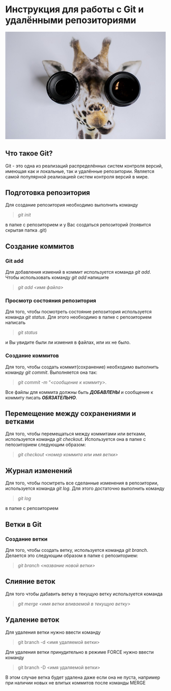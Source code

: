 # Инструкция для работы с Git и удалёнными репозиториями
![Welcome to Git](1.jpeg)
## Что такое Git?
Git - это одна из реализаций распределённых систем контроля версий, имеющая как и локальные, так и удалённые репозитории. Является самой популярной реализацией систем контроля версий в мире.
## Подготовка репозитория
Для создание репозитория необходимо выполнить команду 

>*git init*

  в папке с репозиторием и у Вас создаться репозиторий (появится скрытая папка .git)

## Создание коммитов

### Git add
Для добавления измений в коммит используется команда *git add*. Чтобы использовать команду *git add* напишите 

>*git add <имя файла>*

### Просмотр состояния репозитория
Для того, чтобы посмотреть состояние репозитория используется команда *git status*. Для этого необходимо в папке с репозиторием написать 

>*git status*

и Вы увидите были ли измения в файлах, или их не было.

### Создание коммитов
Для того, чтобы создать коммит(сохранение) необходимо выполнить команду *git commit*. Выполняется она так: 

>*git commit -m "<сообщение к коммиту>*. 

Все файлы для коммита должны быть ***ДОБАВЛЕНЫ*** и сообщение к коммиту писать ***ОБЯЗАТЕЛЬНО***.

## Перемещение между сохранениями и ветками
Для того, чтобы перемещаться между коммитами или ветками, используется команда *git checkout*. Используется она в папке с пепозиторием следующим образом: 

>*git checkout <номер коммита или имя ветки>*

## Журнал изменений
Для того, чтобы посмтреть все сделанные изменения в репозитории, используется команда *git log*. Для этого достаточно выполнить команду 

>*git log*

 в папке с репозиторием

## Ветки в Git

### Создание ветки

Для того, чтобы создать ветку, используется команда *git branch*. Делается это следующим образом в папке с репозиторием: 

>*git branch <название новой ветки>*

## Слияние веток

Для того чтобы дабавить ветку в текущую ветку используется команда 

>*git merge <имя ветки вливаемой в текущую ветку>*

## Удаление веток
Для удаления ветки нужно ввести команду 

>git branch -d <имя удаляемой ветки>

Для удаления ветки принудительно в режиме FORCE нужно ввести команду 

>git branch -D <имя удаляемой ветки>

В этом случае ветка будет удалена даже если она не пуста, например при наличии новых не влитых коммитов после команды MERGE